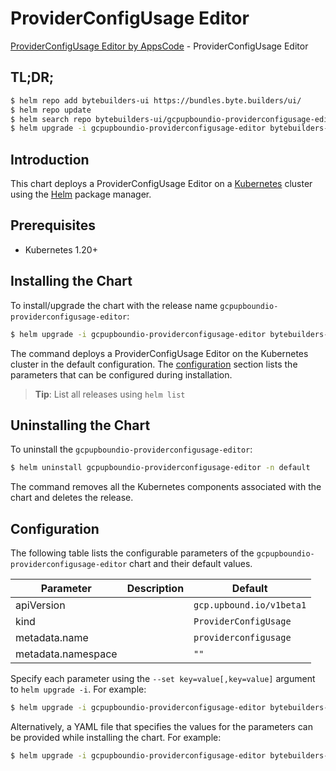 # ProviderConfigUsage Editor

[ProviderConfigUsage Editor by AppsCode](https://byte.builders) - ProviderConfigUsage Editor

## TL;DR;

```bash
$ helm repo add bytebuilders-ui https://bundles.byte.builders/ui/
$ helm repo update
$ helm search repo bytebuilders-ui/gcpupboundio-providerconfigusage-editor --version=v0.4.18
$ helm upgrade -i gcpupboundio-providerconfigusage-editor bytebuilders-ui/gcpupboundio-providerconfigusage-editor -n default --create-namespace --version=v0.4.18
```

## Introduction

This chart deploys a ProviderConfigUsage Editor on a [Kubernetes](http://kubernetes.io) cluster using the [Helm](https://helm.sh) package manager.

## Prerequisites

- Kubernetes 1.20+

## Installing the Chart

To install/upgrade the chart with the release name `gcpupboundio-providerconfigusage-editor`:

```bash
$ helm upgrade -i gcpupboundio-providerconfigusage-editor bytebuilders-ui/gcpupboundio-providerconfigusage-editor -n default --create-namespace --version=v0.4.18
```

The command deploys a ProviderConfigUsage Editor on the Kubernetes cluster in the default configuration. The [configuration](#configuration) section lists the parameters that can be configured during installation.

> **Tip**: List all releases using `helm list`

## Uninstalling the Chart

To uninstall the `gcpupboundio-providerconfigusage-editor`:

```bash
$ helm uninstall gcpupboundio-providerconfigusage-editor -n default
```

The command removes all the Kubernetes components associated with the chart and deletes the release.

## Configuration

The following table lists the configurable parameters of the `gcpupboundio-providerconfigusage-editor` chart and their default values.

|     Parameter      | Description |               Default               |
|--------------------|-------------|-------------------------------------|
| apiVersion         |             | <code>gcp.upbound.io/v1beta1</code> |
| kind               |             | <code>ProviderConfigUsage</code>    |
| metadata.name      |             | <code>providerconfigusage</code>    |
| metadata.namespace |             | <code>""</code>                     |


Specify each parameter using the `--set key=value[,key=value]` argument to `helm upgrade -i`. For example:

```bash
$ helm upgrade -i gcpupboundio-providerconfigusage-editor bytebuilders-ui/gcpupboundio-providerconfigusage-editor -n default --create-namespace --version=v0.4.18 --set apiVersion=gcp.upbound.io/v1beta1
```

Alternatively, a YAML file that specifies the values for the parameters can be provided while
installing the chart. For example:

```bash
$ helm upgrade -i gcpupboundio-providerconfigusage-editor bytebuilders-ui/gcpupboundio-providerconfigusage-editor -n default --create-namespace --version=v0.4.18 --values values.yaml
```
